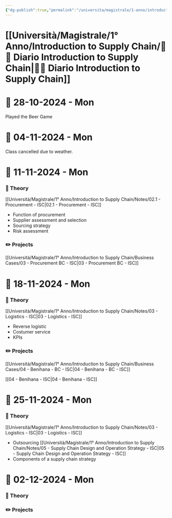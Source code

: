 ```yaml
---
{"dg-publish":true,"permalink":"/universita/magistrale/1-anno/introduction-to-supply-chain/diario-introduction-to-supply-chain/","tags":["UNI"]}
---
```


# [[Università/Magistrale/1° Anno/Introduction to Supply Chain/🚚📔 Diario Introduction to Supply Chain\|🚚📔 Diario Introduction to Supply Chain]]


# 📆  28-10-2024 - Mon

Played the Beer Game


# 📆  04-11-2024 - Mon

Class cancelled due to weather.


# 📆  11-11-2024 - Mon

### 📝 Theory

[[Università/Magistrale/1° Anno/Introduction to Supply Chain/Notes/02.1 - Procurement - ISC\|02.1 - Procurement - ISC]]
- Function of procurement
- Supplier assessment and selection
- Sourcing strategy
- Risk assessment

### ✏️ Projects

[[Università/Magistrale/1° Anno/Introduction to Supply Chain/Business Cases/03 - Procurement BC - ISC\|03 - Procurement BC - ISC]]


# 📆  18-11-2024 - Mon

### 📝 Theory

[[Università/Magistrale/1° Anno/Introduction to Supply Chain/Notes/03 - Logistics - ISC\|03 - Logistics - ISC]]
- Reverse logistic
- Costumer service
- KPIs

### ✏️ Projects

[[Università/Magistrale/1° Anno/Introduction to Supply Chain/Business Cases/04 - Benihana - BC - ISC\|04 - Benihana - BC - ISC]]

[[04 - Benihana - ISC\|04 - Benihana - ISC]]


# 📆  25-11-2024 - Mon

### 📝 Theory

[[Università/Magistrale/1° Anno/Introduction to Supply Chain/Notes/03 - Logistics - ISC\|03 - Logistics - ISC]]
- Outsourcing
[[Università/Magistrale/1° Anno/Introduction to Supply Chain/Notes/05 - Supply Chain Design and Operation Strategy - ISC\|05 - Supply Chain Design and Operation Strategy - ISC]]
- Components of a supply chain strategy


# 📆  02-12-2024 - Mon

### 📝 Theory



### ✏️ Projects
